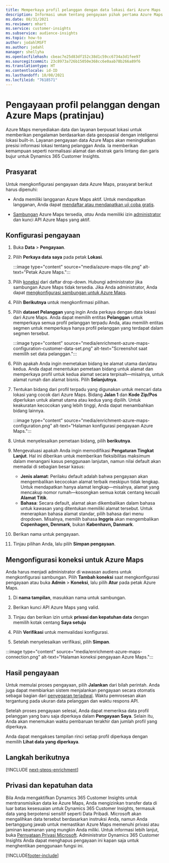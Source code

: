```yaml
---
title: Memperkaya profil pelanggan dengan data lokasi dari Azure Maps
description: Informasi umum tentang pengayaan pihak pertama Azure Maps.
ms.date: 08/31/2021
ms.reviewer: mhart
ms.service: customer-insights
ms.subservice: audience-insights
ms.topic: how-to
author: jodahlMSFT
ms.author: jodahl
manager: shellyha
ms.openlocfilehash: cbeac7e25d83df152c38d1c59cc6734a3d1fee97
ms.sourcegitcommit: 23c8973a726b15050e368cc6e0aab78b266a89f6
ms.translationtype: HT
ms.contentlocale: id-ID
ms.lasthandoff: 10/08/2021
ms.locfileid: "7618571"
---
```

# <a name="enrichment-of-customer-profiles-with-azure-maps-preview"></a>Pengayaan profil pelanggan dengan Azure Maps (pratinjau)

Azure Maps menyediakan data dan layanan berpusat lokasi untuk memberikan pengalaman berdasarkan data geospasial dengan inteligensi lokasi built-in. Layanan pengayaan data Azure Maps akan meningkatkan presisi informasi lokasi tentang pelanggan Anda. Ia memberikan kemampuan seperti normalisasi alamat dan ekstrak garis lintang dan garis bujur untuk Dynamics 365 Customer Insights.

## <a name="prerequisites"></a>Prasyarat

Untuk mengkonfigurasi pengayaan data Azure Maps, prasyarat berikut harus dipenuhi:

- Anda memiliki langganan Azure Maps aktif. Untuk mendapatkan langganan, Anda dapat [mendaftar atau mendapatkan uji coba gratis](https://azure.microsoft.com/services/azure-maps/).

- [Sambungan](connections.md) Azure Maps tersedia, *atau* Anda memiliki izin [administrator](permissions.md#administrator) dan kunci API Azure Maps yang aktif.

## <a name="configure-the-enrichment"></a>Konfigurasi pengayaan

1. Buka **Data** > **Pengayaan**. 

1. Pilih **Perkaya data saya** pada petak **Lokasi**.

   :::image type="content" source="media/azure-maps-tile.png" alt-text="Petak Azure Maps.":::

1. Pilih [koneksi](connections.md) dari daftar drop-down. Hubungi administrator jika sambungan Azure Maps tidak tersedia. Jika Anda administrator, Anda dapat [mengkonfigurasi sambungan untuk Azure Maps](#configure-the-connection-for-azure-maps). 

1. Pilih **Berikutnya** untuk mengkonfirmasi pilihan.

1. Pilih **dataset Pelanggan** yang ingin Anda perkaya dengan data lokasi dari Azure Maps. Anda dapat memilih entitas **Pelanggan** untuk memperkaya semua profil pelanggan terpadu Anda, atau memilih entitas segmen untuk memperkaya hanya profil pelanggan yang terdapat dalam segmen tersebut.

    :::image type="content" source="media/enrichment-azure-maps-configuration-customer-data-set.png" alt-text="Screenshot saat memilih set data pelanggan.":::

1. Pilih apakah Anda ingin memetakan bidang ke alamat utama dan/atau kedua. Anda dapat menentukan pemetaan bidang untuk alamat dan memperkaya profil untuk kedua alamat secara terpisah&mdash;misalnya, untuk alamat rumah dan alamat bisnis. Pilih **Selanjutnya**.

1. Tentukan bidang dari profil terpadu yang digunakan untuk mencari data lokasi yang cocok dari Azure Maps. Bidang **Jalan 1** dan **Kode Zip/Pos** diperlukan untuk alamat utama atau kedua yang dipilih. Untuk keakuratan kecocokan yang lebih tinggi, Anda dapat menambahkan bidang lainnya.

   :::image type="content" source="media/enrichment-azure-maps-configuration.png" alt-text="Halaman konfigurasi pengayaan Azure Maps.":::

1. Untuk menyelesaikan pemetaan bidang, pilih **berikutnya**.

1. Mengevaluasi apakah Anda ingin memodifikasi **Pengaturan Tingkat Lanjut**. Hal ini diberikan untuk memberikan fleksibilitas maksimum dalam menangani kasus penggunaan lanjutan, namun nilai default akan memadai di sebagian besar kasus:
   - **Jenis alamat**: Perilaku default adalah bahwa pengayaan akan mengembalikan kecocokan alamat terbaik meskipun tidak lengkap. Untuk mendapatkan hanya alamat lengkap&mdash;misalnya, alamat yang mencakup nomor rumah&mdash;kosongkan semua kotak centang kecuali **Alamat Titik**. 
   - **Bahasa**: Secara default, alamat akan dikembalikan dalam bahasa untuk kawasan yang ditentukan memiliki alamat tersebut. Untuk menerapkan bahasa alamat standar, pilih bahasa dari menu dropdown. Misalnya, memilih bahasa **Inggris** akan mengembalikan **Copenhagen, Denmark**, bukan **København, Danmark**.

1. Berikan nama untuk pengayaan.

1. Tinjau pilihan Anda, lalu pilih **Simpan pengayaan**.

## <a name="configure-the-connection-for-azure-maps"></a>Mengonfigurasi koneksi untuk Azure Maps

Anda harus menjadi administrator di wawasan audiens untuk mengkonfigurasi sambungan. Pilih **Tambah koneksi** saat mengkonfigurasi pengayaan atau buka **Admin** > **Koneksi**, lalu pilih **Atur** pada petak Azure Maps.

1. Di **nama tampilan**, masukkan nama untuk sambungan.

1. Berikan kunci API Azure Maps yang valid.

1. Tinjau dan berikan izin untuk **privasi dan kepatuhan data** dengan memilih kotak centang **Saya setuju**

1. Pilih **Verifikasi** untuk memvalidasi konfigurasi.

1. Setelah menyelesaikan verifikasi, pilih **Simpan**.

:::image type="content" source="media/enrichment-azure-maps-connection.png" alt-text="Halaman koneksi pengayaan Azure Maps.":::

## <a name="enrichment-results"></a>Hasil pengayaan

Untuk memulai proses pengayaan, pilih **Jalankan** dari bilah perintah. Anda juga dapat membiarkan sistem menjalankan pengayaan secara otomatis sebagai bagian dari [penyegaran terjadwal](system.md#schedule-tab). Waktu pemrosesan akan tergantung pada ukuran data pelanggan dan waktu respons API.

Setelah proses pengayaan selesai, Anda dapat memeriksa data profil pelanggan yang baru saja diperkaya dalam **Pengayaan Saya**. Selain itu, Anda akan menemukan waktu pembaruan terakhir dan jumlah profil yang diperkaya.

Anda dapat mengakses tampilan rinci setiap profil diperkaya dengan memilih **Lihat data yang diperkaya**.

## <a name="next-steps"></a>Langkah berikutnya

[!INCLUDE [next-steps-enrichment](../includes/next-steps-enrichment.md)]

## <a name="data-privacy-and-compliance"></a>Privasi dan kepatuhan data

Bila Anda mengaktifkan Dynamics 365 Customer Insights untuk mentransmisikan data ke Azure Maps, Anda mengizinkan transfer data di luar batas kesesuaian untuk Dynamics 365 Customer Insights, termasuk data yang berpotensi sensitif seperti Data Pribadi. Microsoft akan mengalihkan data tersebut berdasarkan instruksi Anda, namun Anda bertanggung jawab untuk memastikan Azure Maps memenuhi privasi atau jaminan keamanan yang mungkin Anda miliki. Untuk informasi lebih lanjut, buka [Pernyataan Privasi Microsoft](https://go.microsoft.com/fwlink/?linkid=396732).
Administrator Dynamics 365 Customer Insights Anda dapat menghapus pengayaan ini kapan saja untuk menghentikan penggunaan fungsi ini.

[!INCLUDE[footer-include](../includes/footer-banner.md)]
